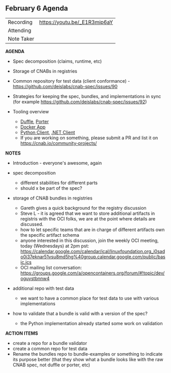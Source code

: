 ## **February 6 Agenda**
|  |  | 
| -------- | -------- |
| Recording     | https://youtu.be/_E1R3mip6aY |
| Attending     |  |
| Note Taker     |  |

**AGENDA**
* Spec decomposition (claims, runtime, etc)
* Storage of CNABs in registries
* Common repository for test data (client conformance) - https://github.com/deislabs/cnab-spec/issues/90
* Strategies for keeping the spec, bundles, and implementations in sync (for example https://github.com/deislabs/cnab-spec/issues/92)

* Tooling overview
    * [Duffle](https://github.com/deislabs/duffle/), [Porter](https://github.com/deislabs/duffle/)
    * [Docker App](https://github.com/docker/app)
    * [Python Client](https://github.com/garethr/pycnab), [.NET Client](https://github.com/deislabs/cnab-netstandard)
    * If you are working on something, please submit a PR and list it on https://cnab.io/community-projects/


**NOTES**

* Introduction - everyone's awesome, again
* spec decomposition
    * different stabilities for different parts
    * should x be part of the spec?
* storage of CNAB bundles in registries
  * Gareth gives a quick background for the registry discussion
  * Steve L - it is agreed that we want to store additional artifacts in registris with the OCI folks, we are at the point where details are discussed.
  * how to let specific teams that are in charge of different artifacts own the specific artifact schema
  * anyone interested in this discussion, join the weekly OCI meeting, today (Wednesdays) at 2pm pst: https://calendar.google.com/calendar/ical/linuxfoundation.org_i0sado0i37eknar51vsu8md5hg%40group.calendar.google.com/public/basic.ics
  * OCI mailing list conversation: https://groups.google.com/a/opencontainers.org/forum/#!topic/dev/oguystbnnw4

* additional repo with test data
    * we want to have a common place for test data to use with various implementations

* how to validate that a bundle is valid with a version of the spec?
    * the Python implementation already started some work on validation

**ACTION ITEMS**
* create a repo for a bundle validator
* create a common repo for test data
* Rename the bundles repo to bundle-examples or something to indicate its purpose better (that they show what a bundle looks like with the raw CNAB spec, not duffle or porter, etc)